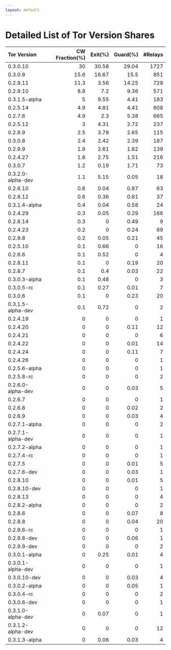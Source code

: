 ```yaml
---
layout: default
---
```



# Detailed List of Tor Version Shares

| Tor Version       |   CW Fraction(%) |   Exit(%) |   Guard(%) |   #Relays |
|:------------------|-----------------:|----------:|-----------:|----------:|
| 0.3.0.10          |             30   |     30.58 |      29.04 |      1727 |
| 0.3.0.9           |             15.6 |     16.67 |      15.5  |       851 |
| 0.2.9.11          |             11.3 |      3.56 |      14.25 |       728 |
| 0.2.9.10          |              8.8 |      7.2  |       9.36 |       571 |
| 0.3.1.5-alpha     |              5   |      9.55 |       4.41 |       183 |
| 0.2.5.14          |              4.9 |      4.81 |       4.41 |       608 |
| 0.2.7.6           |              4.9 |      2.3  |       5.38 |       665 |
| 0.2.5.12          |              3   |      4.31 |       2.72 |       237 |
| 0.2.8.9           |              2.5 |      3.78 |       2.65 |       115 |
| 0.3.0.8           |              2.4 |      2.42 |       2.39 |       187 |
| 0.2.9.9           |              1.9 |      2.61 |       1.82 |       139 |
| 0.2.4.27          |              1.8 |      2.75 |       1.51 |       216 |
| 0.3.0.7           |              1.2 |      0.19 |       1.71 |        73 |
| 0.3.2.0-alpha-dev |              1.1 |      5.15 |       0.05 |        18 |
| 0.2.6.10          |              0.6 |      0.04 |       0.87 |        63 |
| 0.2.8.12          |              0.6 |      0.36 |       0.81 |        37 |
| 0.3.1.4-alpha     |              0.4 |      0.04 |       0.58 |        24 |
| 0.2.4.29          |              0.3 |      0.05 |       0.29 |       166 |
| 0.2.8.14          |              0.3 |      0    |       0.49 |         9 |
| 0.2.4.23          |              0.2 |      0    |       0.24 |        89 |
| 0.2.9.8           |              0.2 |      0.05 |       0.21 |        45 |
| 0.2.5.10          |              0.1 |      0.66 |       0    |        16 |
| 0.2.6.6           |              0.1 |      0.52 |       0    |         4 |
| 0.2.8.11          |              0.1 |      0    |       0.19 |        20 |
| 0.2.8.7           |              0.1 |      0.4  |       0.03 |        22 |
| 0.3.0.3-alpha     |              0.1 |      0.48 |       0    |         3 |
| 0.3.0.5-rc        |              0.1 |      0.27 |       0.01 |         7 |
| 0.3.0.6           |              0.1 |      0    |       0.23 |        20 |
| 0.3.1.5-alpha-dev |              0.1 |      0.72 |       0    |         2 |
| 0.2.4.19          |              0   |      0    |       0    |         1 |
| 0.2.4.20          |              0   |      0    |       0.11 |        12 |
| 0.2.4.21          |              0   |      0    |       0    |         6 |
| 0.2.4.22          |              0   |      0    |       0.01 |        14 |
| 0.2.4.24          |              0   |      0    |       0.11 |         7 |
| 0.2.4.26          |              0   |      0    |       0    |         1 |
| 0.2.5.6-alpha     |              0   |      0    |       0    |         1 |
| 0.2.5.8-rc        |              0   |      0    |       0    |         2 |
| 0.2.6.0-alpha-dev |              0   |      0    |       0.03 |         5 |
| 0.2.6.7           |              0   |      0    |       0    |         1 |
| 0.2.6.8           |              0   |      0    |       0.02 |         2 |
| 0.2.6.9           |              0   |      0    |       0.03 |         4 |
| 0.2.7.1-alpha     |              0   |      0    |       0    |         2 |
| 0.2.7.1-alpha-dev |              0   |      0    |       0    |         1 |
| 0.2.7.2-alpha     |              0   |      0    |       0    |         1 |
| 0.2.7.4-rc        |              0   |      0    |       0    |         1 |
| 0.2.7.5           |              0   |      0    |       0.01 |         5 |
| 0.2.7.6-dev       |              0   |      0    |       0.03 |         1 |
| 0.2.8.10          |              0   |      0    |       0.01 |         5 |
| 0.2.8.10-dev      |              0   |      0    |       0    |         1 |
| 0.2.8.13          |              0   |      0    |       0    |         4 |
| 0.2.8.2-alpha     |              0   |      0    |       0    |         2 |
| 0.2.8.6           |              0   |      0    |       0.07 |         8 |
| 0.2.8.8           |              0   |      0    |       0.04 |        20 |
| 0.2.9.6-rc        |              0   |      0    |       0    |         1 |
| 0.2.9.8-dev       |              0   |      0    |       0.06 |         1 |
| 0.2.9.9-dev       |              0   |      0    |       0    |         2 |
| 0.3.0.1-alpha     |              0   |      0.25 |       0.01 |         4 |
| 0.3.0.1-alpha-dev |              0   |      0    |       0    |         1 |
| 0.3.0.10-dev      |              0   |      0    |       0.03 |         4 |
| 0.3.0.2-alpha     |              0   |      0    |       0.05 |         1 |
| 0.3.0.4-rc        |              0   |      0    |       0    |         2 |
| 0.3.0.6-dev       |              0   |      0    |       0    |         1 |
| 0.3.1.0-alpha-dev |              0   |      0.07 |       0    |         1 |
| 0.3.1.2-alpha-dev |              0   |      0    |       0    |        12 |
| 0.3.1.3-alpha     |              0   |      0.06 |       0.03 |         4 |